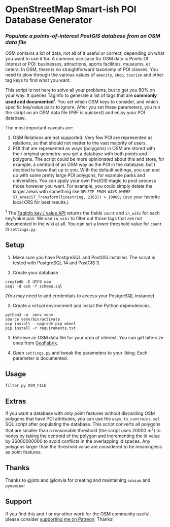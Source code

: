 # OpenStreetMap Smart-ish POI Database Generator

### *Populate a points-of-interest PostGIS database from an OSM data file*

OSM contains a lot of data, not all of it useful or correct, depending on what you want to use it for. A common use case for OSM data is Points Of Interest or POI: businesses, attractions, sports facilities, museums, et cetera. In OSM, there is no straightforward taxonomy of POI classes. You need to plow through the various values of `amenity`, `shop`, `tourism` and other tag keys to find what you want.

This script is not here to solve all your problems, but to get you 80% on your way. It queries TagInfo to generate a list of tags that are **commonly used and documented**<sup>1</sup>. You set which OSM keys to consider, and which specific key/value pairs to ignore. After you set these parameters, you run the script on an OSM data file (PBF is quickest) and enjoy your POI database.

The most important caveats are:

1. OSM Relations are not supported. Very few POI are represented as relations, so that should not matter to the vast majority of users.
2. POI that are represented as ways (polygons) in OSM are stored with their original geometry: you get a database with both points and polygons. The script could be more opinionated about this and store, for example, a centroid of an OSM way as the POI in the database, but I decided to leave that up to you. With the default settings, you can end up with some pretty large POI polygons, for example parks and universities. You can apply your own PostGIS magic to post-process those however you want. For example, you could simply delete the larger areas with something like `DELETE FROM WAYS WHERE ST_Area(ST_Transform(linestring, 2163)) > 10000;` (use your favorite local CRS for best results.)

<sup>1</sup> The [TagInfo key / value API](https://taginfo.openstreetmap.org/taginfo/apidoc#api_4_key_values) returns the fields `count` and `in_wiki` for each key/value pair. We use `in_wiki` to filter out those tags that are not documented in the wiki at all. You can set a lower threshold value for `count` in `settings.py`.

## Setup

1. Make sure you have PostgreSQL and PostGIS installed. The script is tested with PostgreSQL 14 and PostGIS 3.

2. Create your database
```
createdb -E UTF8 osm
psql -d osm -f schema.sql
```
(You may need to add credentials to access your PostgreSQL instance)

3. Create a virtual environment and install the Python dependencies.
```
python3 -m  venv venv
source venv/bin/activate
pip install --upgrade pip wheel
pip install -r requirements.txt
```

3. Retrieve an OSM data file for your area of interest. You can get bite-size ones from [GeoFabrik](http://download.geofabrik.de/).

4. Open `settings.py` and tweak the parameters to your liking. Each parameter is documented. 

## Usage

```
filter.py OSM_FILE
```

## Extras
If you want a database with only point features without discarding OSM polygons that have POI attributes, you can use the `ways_to_cantroids.sql` SQL script after populating the database. This script converts all polygons that are smaller than a reasonable threshold (the script uses 20000 m<sup>2</sup>) to nodes by taking the centroid of the polygon and incrementing the id value by 36000000000 to avoid conflicts in the overlapping id spaces. Any polygons larger than the threshold value are considered to be meaningless as point features.

## Thanks

Thanks to @joto and @lonvia for creating and maintaining `osmium` and `pyosmium`!

## Support

If you find this and / or my other work for the OSM community useful, please consider [supporting me on Patreon](https://patreon.com/mvexel). Thanks!